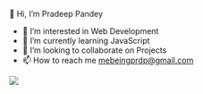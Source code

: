  👋 Hi, I’m Pradeep Pandey 





- 👀 I’m interested in Web Development 
- 🌱 I’m currently learning JavaScript 
- 💞️ I’m looking to collaborate on Projects
- 📫 How to reach me mebeingprdp@gmail.com 



<img src="https://github-readme-stats.vercel.app/api?username=iampawan&&show_icons=true&title_color=ffffff&icon_color=bb2acf&text_color=daf7dc&bg_color=151515">

<!---
pandey-pradeep/pandey-pradeep is a ✨ special ✨ repository because its `README.md` (this file) appears on your GitHub profile.
You can click the Preview link to take a look at your changes.
--->
